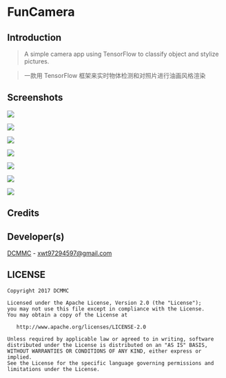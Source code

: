 # FunCamera

## Introduction

> A simple camera app using TensorFlow to classify object and stylize pictures.

> 一款用 TensorFlow 框架来实时物体检测和对照片进行油画风格渲染

## Screenshots

![](./screenshot/main.png)

![](./screenshot/main1.png)

![](./screenshot/drawer.png)

![](./screenshot/drawer1.png)

![](./screenshot/open_sources.png)

![](./screenshot/open_sources1.png)

![](./screenshot/classfier.png)

## Credits

## Developer(s)

[DCMMC](https://blog.dcmmcc.tk) - xwt97294597@gmail.com

## LICENSE

```
Copyright 2017 DCMMC

Licensed under the Apache License, Version 2.0 (the "License");
you may not use this file except in compliance with the License.
You may obtain a copy of the License at

   http://www.apache.org/licenses/LICENSE-2.0

Unless required by applicable law or agreed to in writing, software
distributed under the License is distributed on an "AS IS" BASIS,
WITHOUT WARRANTIES OR CONDITIONS OF ANY KIND, either express or implied.
See the License for the specific language governing permissions and
limitations under the License.
```
